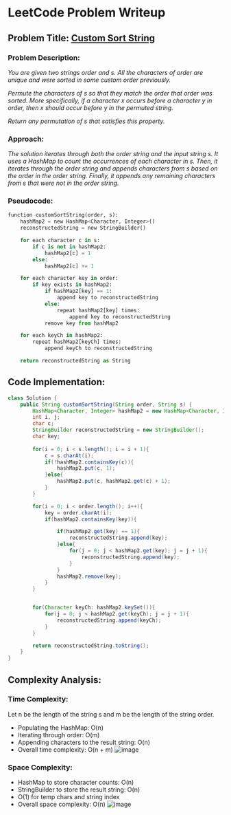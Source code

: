 # LeetCode Problem Writeup

## Problem Title: [Custom Sort String](https://leetcode.com/problems/custom-sort-string/description/)

### Problem Description:

*You are given two strings order and s. All the characters of order are unique and were sorted in some custom order previously.*

*Permute the characters of s so that they match the order that order was sorted. More specifically, if a character x occurs before a character y in order, then x should occur before y in the permuted string.*

*Return any permutation of s that satisfies this property.*

### Approach:

*The solution iterates through both the order string and the input string s. It uses a HashMap to count the occurrences of each character in s. Then, it iterates through the order string and appends characters from s based on the order in the order string. Finally, it appends any remaining characters from s that were not in the order string.*

### Pseudocode:
```Python
function customSortString(order, s):
    hashMap2 = new HashMap<Character, Integer>()
    reconstructedString = new StringBuilder()

    for each character c in s:
        if c is not in hashMap2:
            hashMap2[c] = 1
        else:
            hashMap2[c] += 1

    for each character key in order:
        if key exists in hashMap2:
            if hashMap2[key] == 1:
                append key to reconstructedString
            else:
                repeat hashMap2[key] times:
                    append key to reconstructedString
            remove key from hashMap2

    for each keyCh in hashMap2:
        repeat hashMap2[keyCh] times:
            append keyCh to reconstructedString

    return reconstructedString as String

```

## Code Implementation:
```Java
class Solution {
    public String customSortString(String order, String s) {
        HashMap<Character, Integer> hashMap2 = new HashMap<Character, Integer>();
        int i, j;
        char c;
        StringBuilder reconstructedString = new StringBuilder();
        char key;
        
        for(i = 0; i < s.length(); i = i + 1){
            c = s.charAt(i);
            if(!hashMap2.containsKey(c)){
                hashMap2.put(c, 1);
            }else{
                hashMap2.put(c, hashMap2.get(c) + 1);
            }
        }

        for(i = 0; i < order.length(); i++){
            key = order.charAt(i);
            if(hashMap2.containsKey(key)){

                if(hashMap2.get(key) == 1){
                    reconstructedString.append(key);
                }else{
                    for(j = 0; j < hashMap2.get(key); j = j + 1){
                        reconstructedString.append(key);
                    }
                }
                hashMap2.remove(key);
            }
        }


        for(Character keyCh: hashMap2.keySet()){
            for(j = 0; j < hashMap2.get(keyCh); j = j + 1){
                reconstructedString.append(keyCh);
            }
        }

        return reconstructedString.toString();
    }
}
```

## Complexity Analysis:

### Time Complexity:
Let n be the length of the string s and m be the length of the string order.
- Populating the HashMap: O(n)
- Iterating through order: O(m)
- Appending characters to the result string: O(n)
- Overall time complexity: O(n + m)
 ![image](https://github.com/UngureanuOvidiu-Costin/LeetCode/assets/102877918/3e114344-c020-454e-9b3e-9713799d5c71)

  
### Space Complexity:
- HashMap to store character counts: O(n)
- StringBuilder to store the result string: O(n)
- O(1) for temp chars and string index
- Overall space complexity: O(n)
 ![image](https://github.com/UngureanuOvidiu-Costin/LeetCode/assets/102877918/8598ec8e-4862-487c-9dbe-742e4fe3b7b8)

